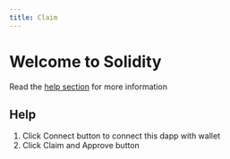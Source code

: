 ```yaml
---
title: Claim
---
```

# Welcome to Solidity
Read the [help section](#help) for more information

<!--Claim/-->

## Help
1. Click Connect button to connect this dapp with wallet
2. Click Claim and Approve button

<!--script setup language="ts">
import Claim from './Claim.vue'
</script-->